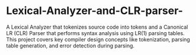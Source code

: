 # Lexical-Analyzer-and-CLR-parser-
A Lexical Analyzer that tokenizes source code into tokens and a Canonical LR (CLR) Parser that performs syntax analysis using LR(1) parsing tables. This project covers key compiler design concepts like tokenization, parsing table generation, and error detection during parsing.
